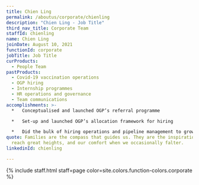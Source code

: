 ```yaml
---
title: Chien Ling
permalink: /aboutus/corporate/chienling
description: "Chien Ling - Job Title"
third_nav_title: Corporate Team
staffId: chienling
name: Chien Ling
joinDate: August 10, 2021
functionId: corporate
jobTitle: Job Title
curProducts:
  - People Team
pastProducts:
  - Covid-19 vaccination operations
  - OGP hiring
  - Internship programmes
  - HR operations and governance
  - Team communications
accomplishments: >-
  *   Conceptualised and launched OGP’s referral programme

  *   Set-up and launched OGP’s allocation framework for hiring

  *   Did the bulk of hiring operations and pipeline management to grow OGP by more than 100 people from 2022-2023
quote: Families are the compass that guides us. They are the inspiration to
  reach great heights, and our comfort when we occasionally falter.
linkedinId: chienling

---
```


{% include staff.html staff=page color=site.colors.function-colors.corporate %}
